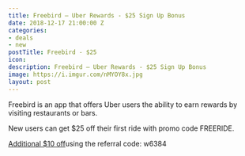 ```yaml
---
title: Freebird – Uber Rewards - $25 Sign Up Bonus
date: 2018-12-17 21:00:00 Z
categories:
- deals
- new
postTitle: Freebird - $25
icon: 
description: Freebird – Uber Rewards - $25 Sign Up Bonus
image: https://i.imgur.com/nMYOY8x.jpg
layout: post
---
```


Freebird is an app that offers Uber users the ability to earn rewards by visiting restaurants or bars.

New users can get $25 off their first ride with promo code FREERIDE.

[Additional $10 off](https://my.fbird.co/ihjn0yPJqS)using the referral code: w6384
